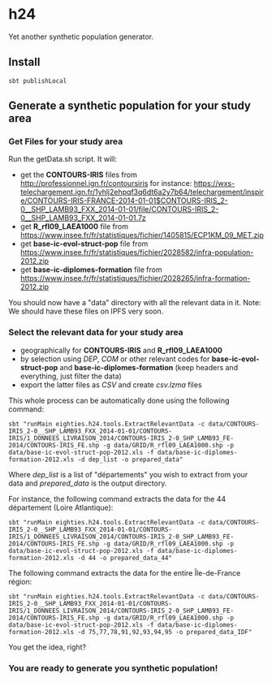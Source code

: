# h24

Yet another synthetic population generator.

## Install

```shell script
sbt publishLocal
```

## Generate a synthetic population for your study area

### Get Files for your study area
Run the getData.sh script. It will:
- get the **CONTOURS-IRIS** files from http://professionnel.ign.fr/contoursiris for instance: https://wxs-telechargement.ign.fr/1yhlj2ehpqf3q6dt6a2y7b64/telechargement/inspire/CONTOURS-IRIS-FRANCE-2014-01-01$CONTOURS-IRIS_2-0__SHP_LAMB93_FXX_2014-01-01/file/CONTOURS-IRIS_2-0__SHP_LAMB93_FXX_2014-01-01.7z
- get **R_rfl09_LAEA1000** file from https://www.insee.fr/fr/statistiques/fichier/1405815/ECP1KM_09_MET.zip
- get **base-ic-evol-struct-pop** file from https://www.insee.fr/fr/statistiques/fichier/2028582/infra-population-2012.zip
- get **base-ic-diplomes-formation** file from https://www.insee.fr/fr/statistiques/fichier/2028265/infra-formation-2012.zip

You should now have a "data" directory with all the relevant data in it.
Note: We should have these files on IPFS very soon.

### Select the relevant data for your study area
- geographically for **CONTOURS-IRIS** and **R_rfl09_LAEA1000**
- by selection using *DEP*, *COM* or other relevant codes for **base-ic-evol-struct-pop** and **base-ic-diplomes-formation** (keep headers and everything, just filter the data)
- export the latter files as *CSV* and create *csv.lzma* files

This whole process can be automatically done using the following command:
```shell script
sbt "runMain eighties.h24.tools.ExtractRelevantData -c data/CONTOURS-IRIS_2-0__SHP_LAMB93_FXX_2014-01-01/CONTOURS-IRIS/1_DONNEES_LIVRAISON_2014/CONTOURS-IRIS_2-0_SHP_LAMB93_FE-2014/CONTOURS-IRIS_FE.shp -g data/GRID/R_rfl09_LAEA1000.shp -p data/base-ic-evol-struct-pop-2012.xls -f data/base-ic-diplomes-formation-2012.xls -d dep_list -o prepared_data"
```
Where *dep_list* is a list of "départements" you wish to extract from your data and *prepared_data* is the output directory.

For instance, the following command extracts the data for the 44 département (Loire Atlantique):
```shell script
sbt "runMain eighties.h24.tools.ExtractRelevantData -c data/CONTOURS-IRIS_2-0__SHP_LAMB93_FXX_2014-01-01/CONTOURS-IRIS/1_DONNEES_LIVRAISON_2014/CONTOURS-IRIS_2-0_SHP_LAMB93_FE-2014/CONTOURS-IRIS_FE.shp -g data/GRID/R_rfl09_LAEA1000.shp -p data/base-ic-evol-struct-pop-2012.xls -f data/base-ic-diplomes-formation-2012.xls -d 44 -o prepared_data_44"
```

The following command extracts the data for the entire Île-de-France région:
```shell script
sbt "runMain eighties.h24.tools.ExtractRelevantData -c data/CONTOURS-IRIS_2-0__SHP_LAMB93_FXX_2014-01-01/CONTOURS-IRIS/1_DONNEES_LIVRAISON_2014/CONTOURS-IRIS_2-0_SHP_LAMB93_FE-2014/CONTOURS-IRIS_FE.shp -g data/GRID/R_rfl09_LAEA1000.shp -p data/base-ic-evol-struct-pop-2012.xls -f data/base-ic-diplomes-formation-2012.xls -d 75,77,78,91,92,93,94,95 -o prepared_data_IDF"
```

You get the idea, right?

### You are ready to generate you synthetic population!
